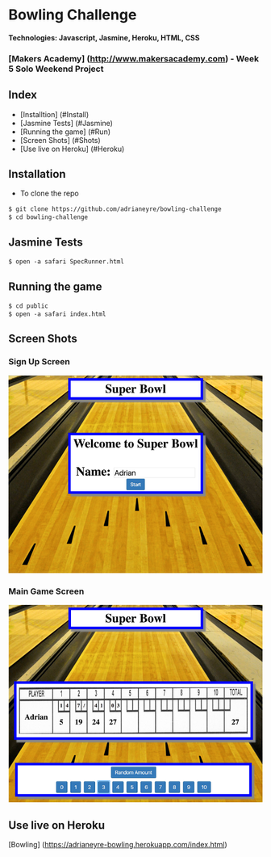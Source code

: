 # Bowling Challenge
#### Technologies: Javascript, Jasmine, Heroku, HTML, CSS
### [Makers Academy] (http://www.makersacademy.com) - Week 5 Solo Weekend Project

## Index
* [Installtion] (#Install)
* [Jasmine Tests] (#Jasmine)
* [Running the game] (#Run)
* [Screen Shots] (#Shots)
* [Use live on Heroku] (#Heroku)

## <a name="Install">Installation</a>
* To clone the repo
```shell
$ git clone https://github.com/adrianeyre/bowling-challenge
$ cd bowling-challenge
```

## <a name="Jasmine">Jasmine Tests</a>
```
$ open -a safari SpecRunner.html
```

## <a name="Run">Running the game</a>
```
$ cd public
$ open -a safari index.html
```

## <a name="Shots">Screen Shots</a>
### Sign Up Screen
[![ScreenShot1](https://raw.githubusercontent.com/adrianeyre/bowling-challenge/master/images/screenshot1.png)](https://raw.githubusercontent.com/adrianeyre/bowling-challenge/master/images/screenshot1.png "Screen Shot 1")

### Main Game Screen
[![ScreenShot1](https://raw.githubusercontent.com/adrianeyre/bowling-challenge/master/images/screenshot2.png)](https://raw.githubusercontent.com/adrianeyre/bowling-challenge/master/images/screenshot2.png "Screen Shot 2")

## <a name="Heroku">Use live on Heroku</a>
[Bowling] (https://adrianeyre-bowling.herokuapp.com/index.html)
